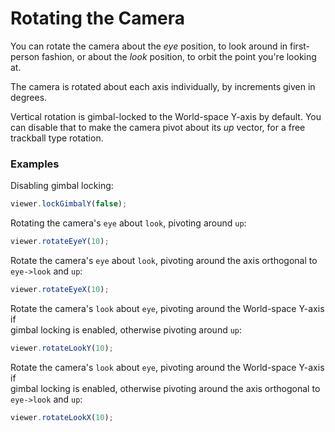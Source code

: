 # Rotating the Camera

You can rotate the camera about the _eye_ position, to look around in first-person fashion, or about the _look_ position, to orbit the point you're looking at.

The camera is rotated about each axis individually, by increments given in degrees.

Vertical rotation is gimbal-locked to the World-space Y-axis by default. You can disable that to make the camera pivot about its _up_ vector, for a free trackball type rotation.

### Examples

Disabling gimbal locking:

```javascript
viewer.lockGimbalY(false);
```

Rotating the camera's `eye` about `look`, pivoting around `up`:

```javascript
viewer.rotateEyeY(10);
```

Rotate the camera's `eye` about `look`, pivoting around the axis orthogonal to `eye->look` and `up`:

```javascript
viewer.rotateEyeX(10);
```

Rotate the camera's `look` about `eye`, pivoting around the World-space Y-axis if  
gimbal locking is enabled, otherwise pivoting around `up`:

```javascript
viewer.rotateLookY(10);
```

Rotate the camera's `look` about `eye`, pivoting around the World-space Y-axis if  
gimbal locking is enabled, otherwise pivoting around the axis orthogonal to `eye->look` and `up`:

```javascript
viewer.rotateLookX(10);
```



